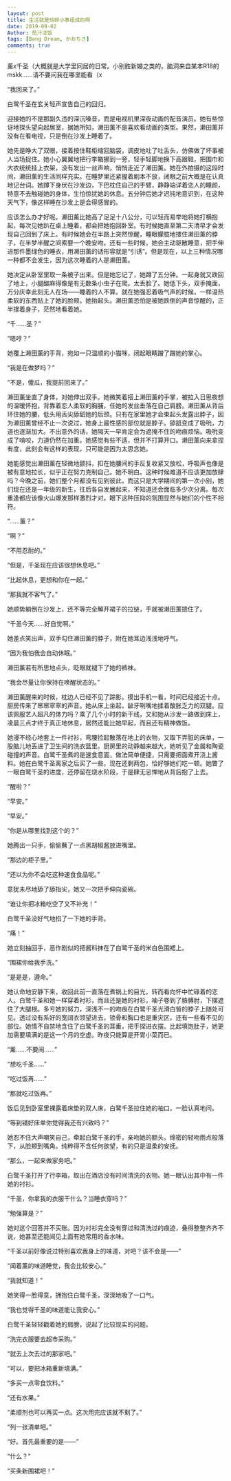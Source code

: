 ```yaml
---
layout: post
title: 生活就是琐碎小事组成的啊
date: 2019-09-02
Author: 茄汁浇饭 
tags: [Bang Dream, かおちさ]
comments: true
---
```


薰x千圣（大概就是大学里同居的日常。小别胜新婚之类的。脑洞来自某本R18的mskk……请不要问我在哪里能看（x

“我回来了。”

白鹭千圣在玄关轻声宣告自己的回归。

迎接她的不是那副久违的深沉嗓音，而是电视机里深夜动画的配音演员。她有些惊讶地探头望向起居室，据她所知，濑田薰不是喜欢看动画的类型。果然，濑田薰并没有在看电视，只是倒在沙发上睡着了。

她先是睁大了双眼，接着按住鞋柜缩回脑袋，调皮地吐了吐舌头，仿佛做了坏事被人当场捉住。她小心翼翼地把行李箱挪到一旁，轻手轻脚地换下高跟鞋，把围巾和大衣统统挂上衣架，没有发出一丝声响，悄悄走近了濑田薰。她在外拍摄的这段时间，濑田薰的生活同样充实。在睡梦里还紧握着剧本不放，闭眼之前大概是在认真地记台词。她蹲下身伏在沙发边，下巴枕住自己的手臂，静静端详着恋人的睡颜，特意不去触碰她的身体，生怕惊扰她的休息。五分钟后她才迟钝地意识到，在这种天气下，像这样睡在沙发上是会得感冒的。

应该怎么办才好呢。濑田薰比她高了足足十八公分，可以轻而易举地将她打横抱起，每次见她趴在桌上睡着，都会把她抱回卧室。有时候她直至第二天清早才会发现自己回到了床上。有时候她会在半路上突然惊醒，睡眼朦胧地搂住濑田薰的脖子，在半梦半醒之间索要一个晚安吻。还有一些时候，她会主动驱散睡意，把手伸进那件墨绿色的睡衣，用濑田薰的话形容就是“引诱”。但是现在，以上三种情况哪一种都不会发生，因为这次睡着的人是濑田薰。

她决定从卧室里取一条被子出来。但是她忘记了，她蹲了五分钟。一起身就又跌回了地上，小腿酸麻得像是有无数条小虫子在爬。太丢脸了。她低下头，双手掩面，万分庆幸此刻无人在场——睡着的人不算。就在她强忍着吸气声的时候，一样温热柔软的东西贴上了她的脸颊。她抬起头。濑田薰恐怕是被她跌倒的声音惊醒的，正半撑着身子，茫然地看着她。

“千……圣？”

“嗯哼？”

她覆上濑田薰的手背，宛如一只温顺的小猫咪，闭起眼睛蹭了蹭她的掌心。

“我是在做梦吗？”

“不是，傻瓜，我提前回来了。”

濑田薰坐直了身体，对她伸出双手。她微笑着搭上濑田薰的手掌，被拉入日思夜想的温暖怀抱，背靠着恋人柔软的胸脯，任她的发丝垂落在自己肩膀。濑田薰从背后环住她的腰，低头用舌尖舔舐她的后颈。只有在家里她才会束起头发露出脖子，因为濑田薰曾经不止一次说过，她身上最性感的部位就是脖子。舔舐变成了吸吮，力道也逐渐加大。不出意外的话，她隔天一早肯定会为遮掩不住的吻痕烦恼。吸吮变成了啃咬，力道仍然在加重。她感觉有些不适，但并不打算开口。濑田薰向来拿捏有度，此刻会有这样的表现，只可能是因为太思念她。

她能感觉出濑田薰在轻微地颤抖，扣在她腰间的手反复收紧又放松，呼吸声也像是被有意地拉长，似乎正在努力克制自己。她不明白。这种时候难道不应该更加放肆吗？今晚之前，她们整个月都没有见到彼此，而这只是大学期间的第一次小别，她们现在还是一年级的新生，往后各自发展起来，不知道还会面临多少次分离。每次重逢都应该像火山爆发那样激烈才对。眼下这种压抑的氛围显然与她们的个性不相符。

“……薰？”

“啊？”

“不用忍耐的。”

“但是，千圣现在应该很想休息吧。”

“比起休息，更想和你在一起。”

“那我就不客气了。”

她顺势躺倒在沙发上，还不等完全解开裙子的拉链，手就被濑田薰摁住了。

“千圣今天……好自觉啊。”

她差点笑出声，双手勾住濑田薰的脖子，附在她耳边浅浅地呼气。

“因为我怕我会自动休眠。”

濑田薰若有所思地点头，眨眼就褪下了她的裤袜。

“我会尽量让你保持在唤醒状态的。”

濑田薰醒来的时候，枕边人已经不见了踪影。摸出手机一看，时间已经接近十点。厨房传来了窸窸窣窣的声音。她从床上坐起，龇牙咧嘴地揉着酸胀乏力的双腿。应该佩服艺人超凡的体力吗？乘了几个小时的新干线，又和她从沙发一路做到床上，凌晨三点才终于真正地休息，居然还能比她早起，而且还有精神做饭。

她漫不经心地套上一件衬衫，弯腰捡起散落在地上的衣物，又取下弄脏的床单，一股脑儿地丢进了卫生间的洗衣篮里。厨房里的动静越来越大，她听见了金属和陶瓷碰撞的声音。白鹭千圣煮的是速食意面，做法简单便捷，只需要把面煮开浇上酱料。她在白鹭千圣离家之后买了一些，现在还剩两包，恰好够她们吃一顿。她瞥了一眼白鹭千圣的进度，还停留在烧水阶段，于是肆无忌惮地从背后抱了上去。

“醒啦？”

“早安。”

“早安。”

“你是从哪里找到这个的？”

她腾出一只手，偷偷蘸了一点黑胡椒酱放进嘴里。

“那边的柜子里。”

“还以为你不会吃这种速食食品呢。”

意犹未尽地舔了舔指尖，她又一次把手伸向瓷碗。

“谁让你把冰箱吃空了又不补充！”

白鹭千圣没好气地掐了一下她的手背。

“痛！”

她立刻抽回手，恶作剧似的把酱料抹在了白鹭千圣的米白色围裙上。

“围裙你给我手洗。”

“是是是，遵命。”

她认命地安静下来，收回此前一直落在煮锅上的目光，转而看向怀中忙碌着的恋人。白鹭千圣和她一样穿着衬衫，而且还是她的衬衫，袖子卷到了胳膊肘，下摆遮住了大腿根。多亏她的努力，深浅不一的吻痕在白鹭千圣光滑白皙的脖子上随处可见。透过没有系好的宽阔衣领望进去，锁骨和胸口也是重灾区。还有一些看不见的部位。她情不自禁地含住了白鹭千圣的耳垂，把手探进衣摆。比起填饱肚子，她更加需要填满的是这一个月的空虚。昨夜只能算是开胃小菜而已。

“薰……不要闹……”

“想吃千圣……”

“吃过饭再……”

“那就吃过饭再。”

饭后见到卧室里裸露着床垫的双人床，白鹭千圣拉住她的袖口，一脸认真地问。

“等到铺好床单你觉得我还有兴致吗？”

她忍不住大声嘲笑自己，牵起白鹭千圣的手，亲吻她的额头。绵密的轻吻雨点般落下，从脸颊到嘴角。纯粹得不含任何欲望，有的只是温柔的安抚。

“那么，一起来做家务吧。”

白鹭千圣打开了行李箱，取出在酒店没有时间清洗的衣物。她一眼认出其中有一件她的衬衫。

“千圣，你拿我的衣服干什么？当睡衣穿吗？”

“勉强算是？”

她对这个回答并不买账。因为衬衫完全没有穿过和清洗过的痕迹，叠得整整齐齐不说，她甚至还能闻见上面有她常用的香水味。

“千圣以前好像说过特别喜欢我身上的味道，对吧？该不会是——”

“闻着薰的味道睡觉，我会比较安心。”

“我就知道！”

她笑得一脸得意，拥抱住白鹭千圣，深深地吸了一口气。

“我也觉得千圣的味道能让我安心。”

白鹭千圣轻轻戳着她的肩膀，说起了比较现实的问题。

“洗完衣服要去超市采购。”

“就去上次去过的那家吧。”

“可以，要把冰箱重新填满。”

“多买一点零食饮料。”

“还有水果。”

“柔顺剂也可以再买一点。这次用完应该就不剩了。”

“列一张清单吧。”

“好。首先最重要的是——”

“什么？”

“买条新围裙吧！”